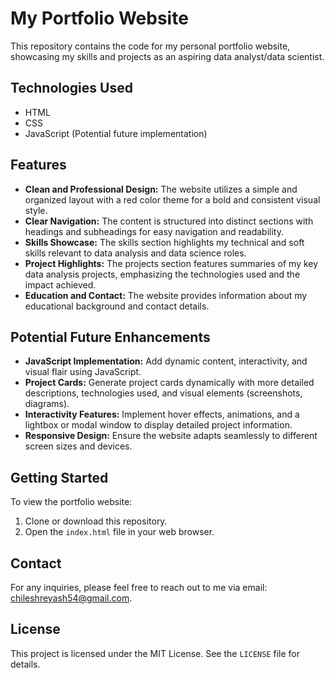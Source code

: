 # My Portfolio Website

This repository contains the code for my personal portfolio website, showcasing my skills and projects as an aspiring data analyst/data scientist.

## Technologies Used

* HTML
* CSS
* JavaScript (Potential future implementation)

## Features

* **Clean and Professional Design:** The website utilizes a simple and organized layout with a red color theme for a bold and consistent visual style.
* **Clear Navigation:**  The content is structured into distinct sections with headings and subheadings for easy navigation and readability.
* **Skills Showcase:**  The skills section highlights my technical and soft skills relevant to data analysis and data science roles. 
* **Project Highlights:**   The projects section features summaries of my key data analysis projects, emphasizing the technologies used and the impact achieved.
* **Education and Contact:** The website provides information about my educational background and contact details.

## Potential Future Enhancements

* **JavaScript Implementation:** Add dynamic content, interactivity, and visual flair using JavaScript. 
* **Project Cards:** Generate project cards dynamically with more detailed descriptions, technologies used, and visual elements (screenshots, diagrams).
* **Interactivity Features:** Implement hover effects, animations, and a lightbox or modal window to display detailed project information. 
* **Responsive Design:**  Ensure the website adapts seamlessly to different screen sizes and devices.

## Getting Started

To view the portfolio website:

1. Clone or download this repository.
2. Open the `index.html` file in your web browser. 

## Contact

For any inquiries, please feel free to reach out to me via email: chileshreyash54@gmail.com.

## License

This project is licensed under the MIT License. See the `LICENSE` file for details.
